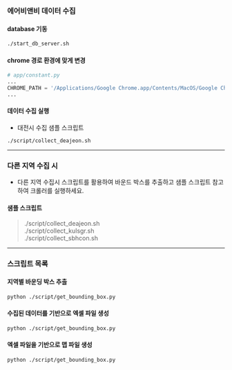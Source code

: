 ### 에어비앤비 데이터 수집

#### database 기동
```bash
./start_db_server.sh
```

#### chrome 경로 환경에 맞게 변경
```python
# app/constant.py
...
CHROME_PATH = '/Applications/Google Chrome.app/Contents/MacOS/Google Chrome'
...
```

#### 데이터 수집 실행
- 대전시 수집 샘플 스크립트
```
./script/collect_deajeon.sh
```


<hr>

### 다른 지역 수집 시
- 다른 지역 수집시 스크립트를 활용하여 바운드 박스를 추출하고 샘플 스크립트 참고하여 크롤러를 실행하세요.

#### 샘플 스크립트 
> ./script/collect_deajeon.sh <br>
> ./script/collect_kulsgr.sh <br>
> ./script/collect_sbhcon.sh <br>

<hr> 

### 스크립트 목록

#### 지역별 바운딩 박스 추출
```bash
python ./script/get_bounding_box.py
```

#### 수집된 데이터를 기반으로 엑셀 파일 생성
```bash
python ./script/get_bounding_box.py
```

#### 엑셀 파일을 기반으로 맵 파일 생성
```bash
python ./script/get_bounding_box.py
```